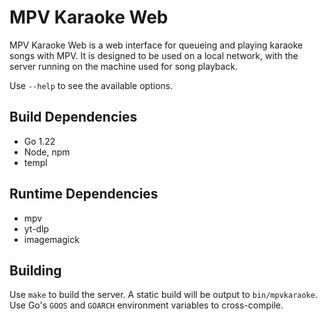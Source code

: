 # MPV Karaoke Web

MPV Karaoke Web is a web interface for queueing and playing karaoke songs with MPV. It is designed to be used on a local network, with the server running on the machine used for song
playback.

Use `--help` to see the available options.

## Build Dependencies
- Go 1.22
- Node, npm
- templ

## Runtime Dependencies
- mpv
- yt-dlp
- imagemagick

## Building
Use `make` to build the server. A static build will be output to `bin/mpvkaraoke`. Use Go's `GOOS` and `GOARCH` environment variables to cross-compile.